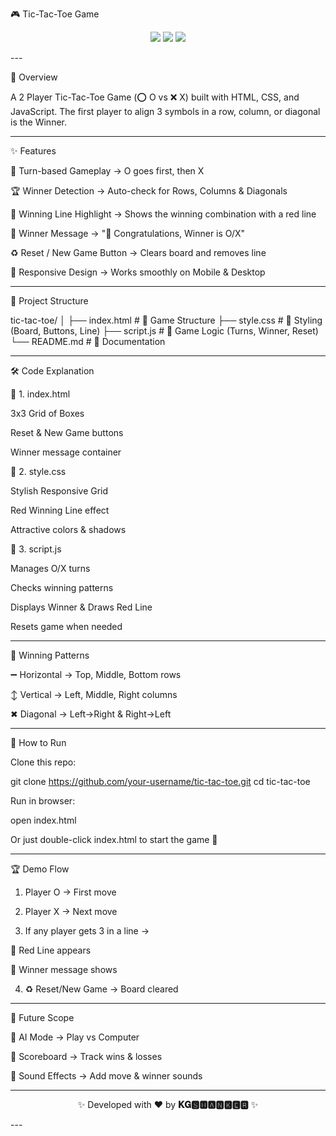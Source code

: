 
🎮 Tic-Tac-Toe Game

<p align="center">
  <img src="https://img.shields.io/badge/Language-HTML%20%7C%20CSS%20%7C%20JavaScript-blue?style=for-the-badge" />
  <img src="https://img.shields.io/badge/Status-Completed-brightgreen?style=for-the-badge" />
  <img src="https://img.shields.io/badge/Responsive-Yes-orange?style=for-the-badge" />
</p>
---

📌 Overview

A 2 Player Tic-Tac-Toe Game (⭕ O vs ❌ X) built with HTML, CSS, and JavaScript.
The first player to align 3 symbols in a row, column, or diagonal is the Winner.


---

✨ Features

🔄 Turn-based Gameplay → O goes first, then X

🏆 Winner Detection → Auto-check for Rows, Columns & Diagonals

🔴 Winning Line Highlight → Shows the winning combination with a red line

📢 Winner Message → "🎉 Congratulations, Winner is O/X"

♻️ Reset / New Game Button → Clears board and removes line

📱 Responsive Design → Works smoothly on Mobile & Desktop



---

📂 Project Structure

tic-tac-toe/
│
├── index.html   # 🎨 Game Structure
├── style.css    # 💅 Styling (Board, Buttons, Line)
├── script.js    # 🧠 Game Logic (Turns, Winner, Reset)
└── README.md    # 📖 Documentation


---

🛠️ Code Explanation

🔹 1. index.html

3x3 Grid of Boxes

Reset & New Game buttons

Winner message container


🔹 2. style.css

Stylish Responsive Grid

Red Winning Line effect

Attractive colors & shadows


🔹 3. script.js

Manages O/X turns

Checks winning patterns

Displays Winner & Draws Red Line

Resets game when needed



---

🎯 Winning Patterns

➖ Horizontal → Top, Middle, Bottom rows

↕ Vertical → Left, Middle, Right columns

✖ Diagonal → Left→Right & Right→Left



---

🚀 How to Run

Clone this repo:

git clone https://github.com/your-username/tic-tac-toe.git
cd tic-tac-toe

Run in browser:

open index.html

Or just double-click index.html to start the game 🎲


---

🏆 Demo Flow

1. Player O → First move


2. Player X → Next move


3. If any player gets 3 in a line →

🔴 Red Line appears

📢 Winner message shows



4. ♻️ Reset/New Game → Board cleared




---

🔮 Future Scope

🤖 AI Mode → Play vs Computer

🏅 Scoreboard → Track wins & losses

🎵 Sound Effects → Add move & winner sounds



---

<p align="center">✨ Developed with ❤️ by <b>𝐊𝐆🆂🅷🅰🅽🅺🅴🆁</b> ✨</p>  
---

